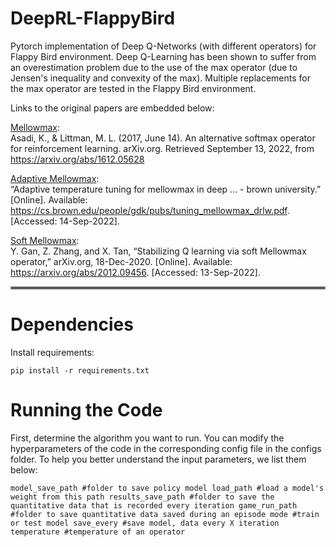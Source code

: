 # DeepRL-FlappyBird

Pytorch implementation of Deep Q-Networks (with different operators) for Flappy Bird environment. Deep Q-Learning has been shown to suffer from an overestimation problem due to the use of the max operator (due to Jensen's inequality and convexity of the max). Multiple replacements for the max operator are tested in the Flappy Bird environment. 


Links to the original papers are embedded below:

[Mellowmax](https://arxiv.org/pdf/1612.05628.pdf): <br />
Asadi, K., &amp; Littman, M. L. (2017, June 14). An alternative softmax operator for reinforcement learning. arXiv.org. Retrieved September 13, 2022, from https://arxiv.org/abs/1612.05628 

[Adaptive Mellowmax](https://cs.brown.edu/people/gdk/pubs/tuning_mellowmax_drlw.pdf): <br />
“Adaptive temperature tuning for mellowmax in deep ... - brown university.” [Online]. Available: https://cs.brown.edu/people/gdk/pubs/tuning_mellowmax_drlw.pdf. [Accessed: 14-Sep-2022]. 

[Soft Mellowmax](https://arxiv.org/pdf/2012.09456.pdf): <br />
Y. Gan, Z. Zhang, and X. Tan, “Stabilizing Q learning via soft Mellowmax operator,” arXiv.org, 18-Dec-2020. [Online]. Available: https://arxiv.org/abs/2012.09456. [Accessed: 13-Sep-2022]. 

<hr style="border:2px solid gray">

# Dependencies

Install requirements:

`pip install -r requirements.txt`

# Running the Code

First, determine the algorithm you want to run. You can modify the hyperparameters of the code in the corresponding config file in the configs folder. To help you better understand the input parameters, we list them below:

`
model_save_path #folder to save policy model
load_path #load a model's weight from this path
results_save_path #folder to save the quantitative data that is recorded every iteration
game_run_path #folder to save quantitative data saved during an episode
mode #train or test model
save_every #save model, data every X iteration
temperature #temperature of an operator
`




